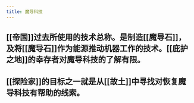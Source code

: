 ```yaml
---
title: 魔导科技
---
```


## [[帝国]]过去所使用的技术总称。是制造[[魔导石]]，及将[[魔导石]]作为能源推动机器工作的技术。[[庇护之地]]的幸存者对魔导科技的了解有限。
## [[探险家]]的目标之一就是从[[故土]]中寻找对恢复魔导科技有帮助的线索。

